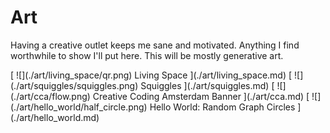 # Art

Having a creative outlet keeps me sane and motivated. Anything I find worthwhile to show I'll put here. This will be mostly generative art.

<links grid>
[
    ![](./art/living_space/qr.png)
    Living Space
](./art/living_space.md)
[
    ![](./art/squiggles/squiggles.png)
    Squiggles
](./art/squiggles.md)
[
    ![](./art/cca/flow.png)
    Creative Coding Amsterdam Banner
](./art/cca.md)
[
    ![](./art/hello_world/half_circle.png)
    Hello World: Random Graph Circles
](./art/hello_world.md)
</links>
